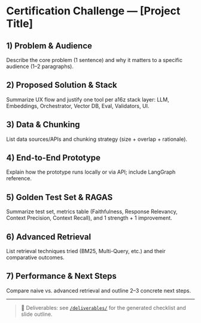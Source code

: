 # Certification Challenge — [Project Title]

## 1) Problem & Audience
Describe the core problem (1 sentence) and why it matters to a specific audience (1–2 paragraphs).

## 2) Proposed Solution & Stack
Summarize UX flow and justify one tool per a16z stack layer:
LLM, Embeddings, Orchestrator, Vector DB, Eval, Validators, UI.

## 3) Data & Chunking
List data sources/APIs and chunking strategy (size + overlap + rationale).

## 4) End-to-End Prototype
Explain how the prototype runs locally or via API; include LangGraph reference.

## 5) Golden Test Set & RAGAS
Summarize test set, metrics table (Faithfulness, Response Relevancy, Context Precision, Context Recall),
and 1 strength + 1 improvement.

## 6) Advanced Retrieval
List retrieval techniques tried (BM25, Multi-Query, etc.) and their comparative outcomes.

## 7) Performance & Next Steps
Compare naive vs. advanced retrieval and outline 2–3 concrete next steps.

---

> 🧭 Deliverables: see [`/deliverables/`](deliverables/) for the generated checklist and slide outline.
